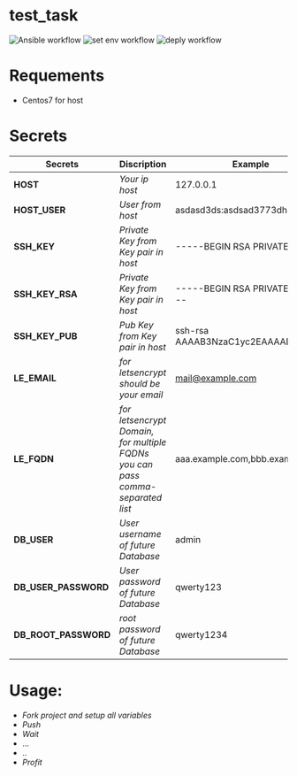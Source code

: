 # test_task
![Ansible workflow](https://github.com/poogas/test_task/blob/main/.github/workflows/ansible.yml/badge.svg)
![set env workflow](https://github.com/poogas/test_task/blob/main/.github/workflows/set_env.yml/badge.svg)
![deply workflow](https://github.com/poogas/test_task/blob/main/.github/workflows/deploy.yml/badge.svg)

# Requements

- Centos7 for host

# Secrets

 | Secrets | Discription | Example |
| ------ | ------ | ------ |
| **HOST** | *Your ip host* | 127.0.0.1
| **HOST_USER** | *User from host* | asdasd3ds:asdsad3773dhd37d37d
| **SSH_KEY** | *Private Key from Key pair in host* | -----BEGIN RSA PRIVATE KEY...
| **SSH_KEY_RSA** | *Private Key from Key pair in host* | -----BEGIN RSA PRIVATE KEY-----
| **SSH_KEY_PUB** | *Pub Key from Key pair in host* | ssh-rsa AAAAB3NzaC1yc2EAAAADAQA...
| **LE_EMAIL** | *for letsencrypt should be your email* | mail@example.com
| **LE_FQDN** | *for letsencrypt Domain, for multiple FQDNs you can pass comma-separated list* | aaa.example.com,bbb.example.com
| **DB_USER** | *User username of future Database* | admin
| **DB_USER_PASSWORD** | *User password of future Database* | qwerty123
| **DB_ROOT_PASSWORD** | *root password of future Database* | qwerty1234

# Usage:

- *Fork project and setup all variables*
- *Push*
- *Wait*
- ...
- ..
- *Profit*
